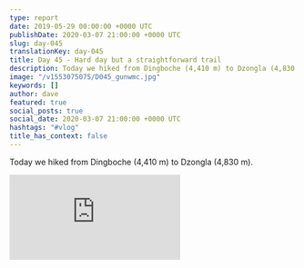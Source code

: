 ```yaml
---
type: report
date: 2019-05-29 00:00:00 +0000 UTC
publishDate: 2020-03-07 21:00:00 +0000 UTC
slug: day-045
translationKey: day-045
title: Day 45 - Hard day but a straightforward trail
description: Today we hiked from Dingboche (4,410 m) to Dzongla (4,830 m).
image: "/v1553075075/D045_gunwmc.jpg"
keywords: []
author: dave
featured: true
social_posts: true
social_date: 2020-03-07 21:00:00 +0000 UTC
hashtags: "#vlog"
title_has_context: false
---
```


Today we hiked from Dingboche (4,410 m) to Dzongla (4,830 m).

<iframe src="https://www.youtube.com/embed/riabbR2kpkc" frameborder="0" allow="accelerometer; autoplay; encrypted-media; gyroscope; picture-in-picture" allowfullscreen></iframe>


